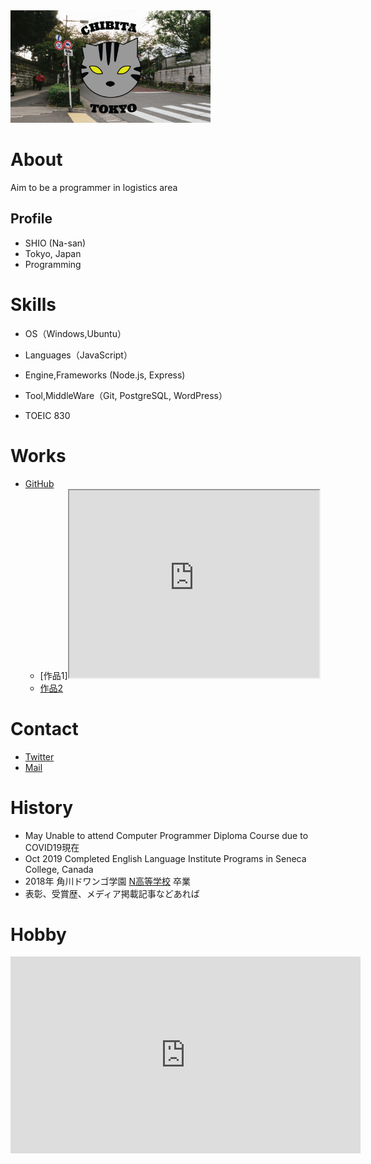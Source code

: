 <img src="chibita-top.png" width="320">

# About
Aim to be a programmer in logistics area

## Profile
- SHIO (Na-san)
- Tokyo, Japan
- Programming

# Skills
- OS（Windows,Ubuntu）
- Languages（JavaScript）
- Engine,Frameworks (Node.js, Express)
- Tool,MiddleWare（Git, PostgreSQL, WordPress）

- TOEIC 830

# Works
- [GitHub](https://github.com/shio0626)
  - [作品1]<iframe src="https://www.openprocessing.org/sketch/912861/embed/" width="400" height="300"></iframe>
  - [作品2](作品2のURL)

# Contact
- [Twitter](https://twitter.com/Nasan31260617)
- [Mail](shiomidegawa3462@yahoo.co.jp)

# History
- May Unable to attend Computer Programmer Diploma Course due to COVID19現在
- Oct 2019 Completed English Language Institute Programs in Seneca College, Canada
- 2018年 角川ドワンゴ学園 [N高等学校](URL) 卒業
- 表彰、受賞歴、メディア掲載記事などあれば

# Hobby
<iframe width="560" height="315" src="https://www.youtube.com/embed/H_-9X2MahXM" frameborder="0" allow="accelerometer; autoplay; encrypted-media; gyroscope; picture-in-picture" allowfullscreen></iframe>

